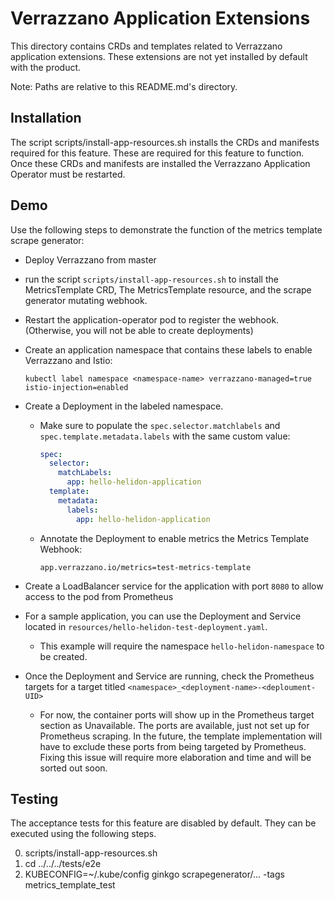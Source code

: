 # Verrazzano Application Extensions

This directory contains CRDs and templates related to Verrazzano application extensions.
These extensions are not yet installed by default with the product.

Note: Paths are relative to this README.md's directory.

## Installation
The script scripts/install-app-resources.sh installs the CRDs and manifests required for this feature.
These are required for this feature to function.
Once these CRDs and manifests are installed the Verrazzano Application Operator must be restarted.

## Demo
Use the following steps to demonstrate the function of the metrics template scrape generator:

- Deploy Verrazzano from master
  
- run the script `scripts/install-app-resources.sh`
  to install the MetricsTemplate CRD, The MetricsTemplate resource, and the scrape generator mutating webhook.
  
- Restart the application-operator pod to register the webhook. 
  (Otherwise, you will not be able to create deployments)
  
- Create an application namespace that contains these labels to enable Verrazzano and Istio:
  
  `kubectl label namespace <namespace-name> verrazzano-managed=true istio-injection=enabled`
  
- Create a Deployment in the labeled namespace. 
  - Make sure to populate the `spec.selector.matchlabels` and `spec.template.metadata.labels` with the same custom value:
  
    ```yaml
    spec:
      selector:
        matchLabels:
          app: hello-helidon-application
      template:
        metadata:
          labels:
            app: hello-helidon-application
    ```
    
  - Annotate the Deployment to enable metrics the Metrics Template Webhook:
    
    `app.verrazzano.io/metrics=test-metrics-template`
    
- Create a LoadBalancer service for the application with port `8080` to allow access to the pod from Prometheus
  
- For a sample application, you can use the Deployment and Service located in `resources/hello-helidon-test-deployment.yaml`.
  - This example will require the namespace `hello-helidon-namespace` to be created.

- Once the Deployment and Service are running, check the Prometheus targets for a target titled `<namespace>_<deployment-name>-<deploument-UID>`
  - For now, the container ports will show up in the Prometheus target section as Unavailable.
    The ports are available, just not set up for Prometheus scraping.
    In the future, the template implementation will have to exclude these ports from being targeted by Prometheus.
    Fixing this issue will require more elaboration and time and will be sorted out soon.
    
## Testing
The acceptance tests for this feature are disabled by default.
They can be executed using the following steps.

0. scripts/install-app-resources.sh
0. cd ../../../tests/e2e
0. KUBECONFIG=~/.kube/config ginkgo scrapegenerator/... -tags metrics_template_test
